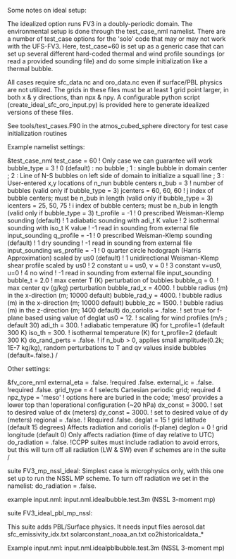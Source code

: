 Some notes on ideal setup: 
 
The idealized option runs FV3 in a doubly-periodic domain. The environmental setup is done through the test_case_nml namelist. There are a number of test_case options for the 'solo' code that may or may not work with the UFS-FV3. Here, test_case=60 is set up as a generic case that can set up several different hard-coded thermal and wind profile soundings (or read a provided sounding file) and do some simple initialization like a thermal bubble. 

All cases require sfc_data.nc and oro_data.nc even if surface/PBL physics are not utilized. The grids in these files must be at least 1 grid point larger, in both x & y directions, than npx & npy. A configurable python script (create_ideal_sfc_oro_input.py) is provided here to generate idealized versions of these files. 
  
See tools/test_cases.F90 in the atmos_cubed_sphere directory for test case initialization routines
  
Example namelist settings:
  
  &test_case_nml
      test_case = 60 ! Only case we can guarantee will work
      bubble_type = 3
	! 0 (default) : no bubble ; 1 : single bubble in domain center ; 2 : Line of N-S bubbles on left side of domain to initialize a squall line ; 3 : User-entered x,y locations of n_nun bubble centers
      n_bub = 3
	! number of bubbles (valid only if bubble_type = 3)
      jcenters = 60, 60, 60
	! j index of bubble centers; must be n_bub in length (valid only if bubble_type = 3)
      icenters = 25, 50, 75
	! i index of bubble centers; must be n_bub in length (valid only if bubble_type = 3)
      t_profile = -1
	! 0 prescribed Weisman-Klemp sounding (default)
	! 1 adiabatic sounding with adi_t K value
	! 2 isothermal sounding with iso_t K value
	! -1 read in sounding from external file input_sounding
      q_profile = -1
	! 0 prescribed Weisman-Klemp sounding (default)
	! 1 dry sounding
	! -1 read in sounding from external file input_sounding
      ws_profile = -1
	! 0 quarter circle hodograph (Harris Approximation) scaled by us0 (default)
	! 1 unidirectional Weisman-Klemp shear profile scaled by us0
	! 2 constant u = us0, v = 0
	! 3 constant v=us0, u=0
	! 4 no wind
	! -1 read in sounding from external file input_sounding
      bubble_t = 2.0 ! max center T (K) perturbation of bubbles
      bubble_q = 0. ! max center qv (g/kg) perturbation 
      bubble_rad_x = 4000. ! bubble radius (m) in the x-direction (m; 10000 default)
      bubble_rad_y = 4000. ! bubble radius (m) in the x-direction (m; 10000 default)
      bubble_zc = 1500. ! bubble radius (m) in the z-direction (m; 1400 default)
      do_coriolis = .false. ! set true for f-plane based using value of deglat
      us0 = 12. ! scaling for wind profiles (m/s ; default 30)
      adi_th = 300. ! adiabatic temperature (K) for t_profile=1 (default 300 K)
      iso_th = 300. ! isothermal temperature (K) for t_profile=2 (default 300 K)
      do_rand_perts = .false. ! if n_bub > 0, applies small amplitude(0.2k; 1E-7 kg/kg), random perturbations to T and qv values inside bubbles (default=.false.)
  /

Other settings:

  &fv_core_nml
      external_eta = .false. !required .false.
      external_ic = .false. !required .false.
      grid_type = 4      ! selects Cartesian periodic grid; required 4
      npz_type = 'meso' ! options here are buried in the code; ‘meso’ provides a lower top than       !operational configuration (~20 hPa)
      dx_const = 3000. ! set to desired value of dx (meters)
      dy_const = 3000. ! set to desired value of dy (meters)
      regional = .false. ! Required .false.
      deglat = 15 ! grid latitude (default 15 degrees) Affects radiation and coriolis (f-plane)
      deglon = 0  ! grid longitude (default 0) Only affects radiation (time of day relative to UTC)
      do_radiation = .false. !CCPP suites must include radiation to avoid errors, but this will turn off all radiation (LW & SW) even if schemes are in the suite
  /

suite FV3_mp_nssl_ideal:
Simplest case is microphysics only, with this one set up to run the NSSL MP scheme. To turn off radiation we set in the namelist:
  do_radiation = .false.

example input.nml: input.nml.idealbubble.test.3m (NSSL 3-moment mp)

suite FV3_ideal_pbl_mp_nssl:

This suite adds PBL/Surface physics. It needs input files
 aerosol.dat
 sfc_emissivity_idx.txt
 solarconstant_noaa_an.txt
 co2historicaldata_*

 Example input.nml: input.nml.idealpblbubble.test.3m (NSSL 3-moment mp)



